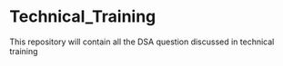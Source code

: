 # Technical_Training
This repository will contain all the  DSA question discussed in technical training
